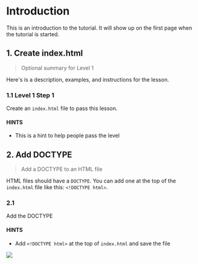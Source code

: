 # Introduction

This is an introduction to the tutorial. It will show up on the first page when the tutorial is started.

## 1. Create index.html

> Optional summary for Level 1

Here's is a description, examples, and instructions for the lesson.

### 1.1 Level 1 Step 1

Create an `index.html` file to pass this lesson.

#### HINTS

- This is a hint to help people pass the level

## 2. Add DOCTYPE

> Add a DOCTYPE to an HTML file

HTML files should have a `DOCTYPE`. You can add one at the top of the `index.html` file like this: `<!DOCTYPE html>`.

### 2.1

Add the DOCTYPE

#### HINTS

- Add `<!DOCTYPE html>` at the top of `index.html` and save the file

![](/coderoad/assets/1.png)